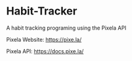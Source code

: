# Habit-Tracker
A habit tracking programing using the Pixela API

Pixela Website:
  https://pixe.la/
  
  
Pixela API:
  https://docs.pixe.la/
